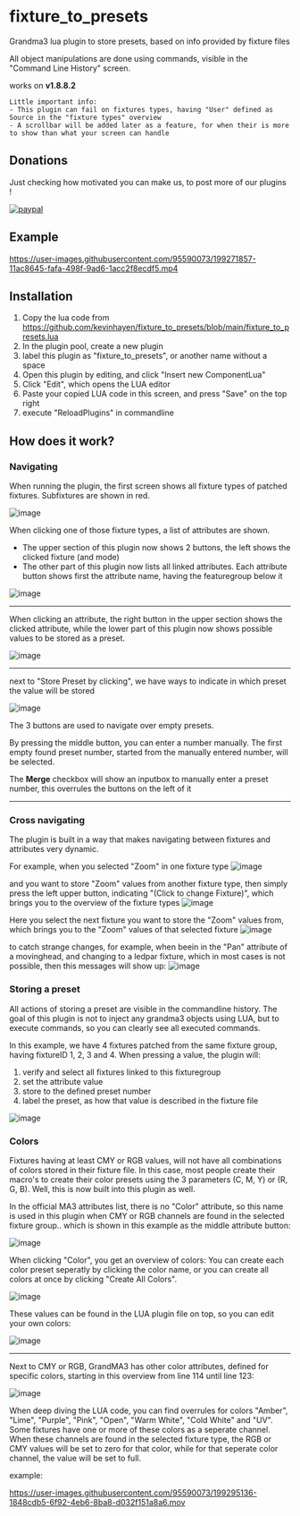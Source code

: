# fixture_to_presets
Grandma3 lua plugin to store presets, based on info provided by fixture files

All object manipulations are done using commands, visible in the "Command Line History" screen.

works on **v1.8.8.2**

```
Little important info:
- This plugin can fail on fixtures types, having "User" defined as Source in the "fixture types" overview
- A scrollbar will be added later as a feature, for when their is more to show than what your screen can handle
```

## Donations

Just checking how motivated you can make us, to post more of our plugins !

[![paypal](https://www.paypalobjects.com/en_US/i/btn/btn_donateCC_LG.gif)](https://www.paypal.com/donate/?hosted_button_id=DYYUK9H8NLV28)

## Example

https://user-images.githubusercontent.com/95590073/199271857-11ac8645-fafa-498f-9ad6-1acc2f8ecdf5.mp4

## Installation

1. Copy the lua code from https://github.com/kevinhayen/fixture_to_presets/blob/main/fixture_to_presets.lua
2. In the plugin pool, create a new plugin
3. label this plugin as "fixture_to_presets", or another name without a space
4. Open this plugin by editing, and click "Insert new ComponentLua"
5. Click "Edit", which opens the LUA editor
6. Paste your copied LUA code in this screen, and press "Save" on the top right
7. execute "ReloadPlugins" in commandline

## How does it work?

### Navigating

When running the plugin, the first screen shows all fixture types of patched fixtures. Subfixtures are shown in red.

![image](https://user-images.githubusercontent.com/95590073/199273784-42c2c9a8-90d7-4332-9478-f53d20b1c31d.png)

When clicking one of those fixture types, a list of attributes are shown.
- The upper section of this plugin now shows 2 buttons, the left shows the clicked fixture (and mode)
- The other part of this plugin now lists all linked attributes. Each attribute button shows first the attribute name, having the featuregroup below it

![image](https://user-images.githubusercontent.com/95590073/199276903-4d0eb1be-67bb-4074-b890-384964fba042.png)

---------

When clicking an attribute, the right button in the upper section shows the clicked attribute, while the lower part of this plugin now shows possible values to be stored as a preset.

![image](https://user-images.githubusercontent.com/95590073/199278078-c7d06bde-3377-4a9b-9341-906d91fb2ec6.png)

---

next to "Store Preset by clicking", we have ways to indicate in which preset the value will be stored

![image](https://user-images.githubusercontent.com/95590073/199311746-71ba0f02-e071-4fb2-a040-af279d8ff4a1.png)

The 3 buttons are used to navigate over empty presets. 

By pressing the middle button, you can enter a number manually. The first empty found preset number, started from the manually entered number, will be selected.

The **Merge** checkbox will show an inputbox to manually enter a preset number, this overrules the buttons on the left of it

---

### Cross navigating

The plugin is built in a way that makes navigating between fixtures and attributes very dynamic.

For example, when you selected "Zoom" in one fixture type
![image](https://user-images.githubusercontent.com/95590073/199284906-25bf4961-46d9-4fd0-8069-1ee371a91f84.png)

and you want to store "Zoom" values from another fixture type, then simply press the left upper button, indicating "(Click to change Fixture)", which brings you to the overview of the fixture types
![image](https://user-images.githubusercontent.com/95590073/199285196-37669a04-4b9a-40e3-a54b-673163fedb74.png)

Here you select the next fixture you want to store the "Zoom" values from, which brings you to the "Zoom" values of that selected fixture
![image](https://user-images.githubusercontent.com/95590073/199285538-733fcab9-8589-4d58-8863-81dfc2bea0d1.png)

to catch strange changes, for example, when beein in the "Pan" attribute of a movinghead, and changing to a ledpar fixture, which in most cases is not possible, then this messages will show up:
![image](https://user-images.githubusercontent.com/95590073/199286615-2f122e21-2f75-4dd0-a865-84a0e43a38e0.png)

### Storing a preset

All actions of storing a preset are visible in the commandline history. The goal of this plugin is not to inject any grandma3 objects using LUA, but to execute commands, so you can clearly see all executed commands.

In this example, we have 4 fixtures patched from the same fixture group, having fixtureID 1, 2, 3 and 4.
When pressing a value, the plugin will:
1. verify and select all fixtures linked to this fixturegroup
2. set the attribute value
3. store to the defined preset number
4. label the preset, as how that value is described in the fixture file

![image](https://user-images.githubusercontent.com/95590073/199282427-de652418-cef3-4435-a12c-5a6c138c470d.png)

### Colors

Fixtures having at least CMY or RGB values, will not have all combinations of colors stored in their fixture file.
In this case, most people create their macro's to create their color presets using the 3 parameters (C, M, Y) or (R, G, B).
Well, this is now built into this plugin as well.

In the official MA3 attributes list, there is no "Color" attribute, so this name is used in this plugin when CMY or RGB channels are found in the selected fixture group.. which is shown in this example as the middle attribute button:

![image](https://user-images.githubusercontent.com/95590073/199290248-614fa4dc-7825-4ce2-80d5-bf57f7cee493.png)

When clicking "Color", you get an overview of colors:
You can create each color preset seperatly by clicking the color name, or you can create all colors at once by clicking "Create All Colors".

![image](https://user-images.githubusercontent.com/95590073/199290491-5bc91606-deb0-44f9-8e3e-566e59dd3d21.png)

These values can be found in the LUA plugin file on top, so you can edit your own colors:

![image](https://user-images.githubusercontent.com/95590073/199290814-c22a91d5-14d2-46c0-bc0f-bbd5578cf6f4.png)

---

Next to CMY or RGB, GrandMA3 has other color attributes, defined for specific colors, starting in this overview from line 114 until line 123:

![image](https://user-images.githubusercontent.com/95590073/199293185-7d03859b-3200-4eec-9677-c36c1da40d2a.png)

When deep diving the LUA code, you can find overrules for colors "Amber", "Lime", "Purple", "Pink", "Open", "Warm White", "Cold White" and "UV". Some fixtures have one or more of these colors as a seperate channel. When these channels are found in the selected fixture type, the RGB or CMY values will be set to zero for that color, while for that seperate color channel, the value will be set to full.

example:

https://user-images.githubusercontent.com/95590073/199295136-1848cdb5-6f92-4eb6-8ba8-d032f151a8a6.mov

